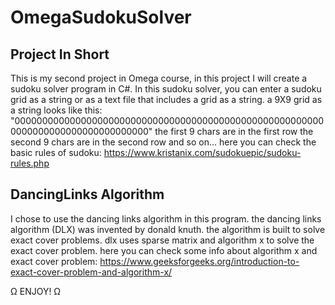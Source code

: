 ﻿# OmegaSudokuSolver

## Project In Short
This is my second project in Omega course, in this project I will create a sudoku solver program in C#.
In this sudoku solver, you can enter a sudoku grid as a string or as a text file that includes a grid as a string.
a 9X9 grid as a string looks like this: "000000000000000000000000000000000000000000000000000000000000000000000000000000000"
the first 9 chars are in the first row
the second 9 chars are in the second row
and so on...
here you can check the basic rules of sudoku: https://www.kristanix.com/sudokuepic/sudoku-rules.php

## DancingLinks Algorithm

I chose to use the dancing links algorithm in this program.
the dancing links algorithm (DLX) was invented by donald knuth.
the algorithm is built to solve exact cover problems.
dlx uses sparse matrix and algorithm x to solve the exact cover problem.
here you can check some info about algorithm x and exact cover problem: https://www.geeksforgeeks.org/introduction-to-exact-cover-problem-and-algorithm-x/


Ω ENJOY! Ω
